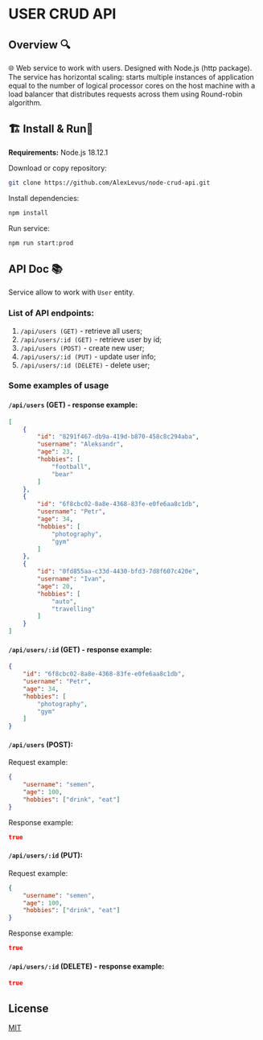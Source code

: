 # USER CRUD API

## Overview 🔍
🌐 Web service to work with users. Designed with Node.js (http package). The service has horizontal scaling: starts multiple instances of application equal to the number of logical processor cores on the host machine with a load balancer that distributes requests across them using Round-robin algorithm.

## 🏗️ Install & Run🏃
**Requirements:** Node.js 18.12.1

Download or copy repository:

```bash
git clone https://github.com/AlexLevus/node-crud-api.git
```

Install dependencies:
```bash
npm install
```

Run service:
```bash
npm run start:prod
```

## API Doc 📚

Service allow to work with ``User`` entity.

### List of API endpoints:

1. `/api/users (GET)` - retrieve all users;
2. `/api/users/:id (GET)` - retrieve user by id;
3. `/api/users (POST)` - create new user;
4. `/api/users/:id (PUT)` - update user info;
5. `/api/users/:id (DELETE)` - delete user;

### Some examples of usage

#### `/api/users` (GET) - response example:
```json
[
    {
        "id": "8291f467-db9a-419d-b870-458c8c294aba",
        "username": "Aleksandr",
        "age": 23,
        "hobbies": [
            "football",
            "bear"
        ]
    },
    {
        "id": "6f8cbc02-8a8e-4368-83fe-e0fe6aa8c1db",
        "username": "Petr",
        "age": 34,
        "hobbies": [
            "photography",
            "gym"
        ]
    },
    {
        "id": "0fd855aa-c33d-4430-bfd3-7d8f607c420e",
        "username": "Ivan",
        "age": 20,
        "hobbies": [
            "auto",
            "travelling"
        ]
    }
]
```

#### `/api/users/:id` (GET) - response example:
```json
{
    "id": "6f8cbc02-8a8e-4368-83fe-e0fe6aa8c1db",
    "username": "Petr",
    "age": 34,
    "hobbies": [
        "photography",
        "gym"
    ]
}
```

#### `/api/users` (POST):
Request example:
```json
{
    "username": "semen",
    "age": 100,
    "hobbies": ["drink", "eat"]
}
```

Response example:
```json
true
```

#### `/api/users/:id` (PUT):
Request example:
```json
{
    "username": "semen",
    "age": 100,
    "hobbies": ["drink", "eat"]
}
```

Response example:
```json
true
```

#### `/api/users/:id` (DELETE) - response example:
```json
true
```

## License

[MIT](https://choosealicense.com/licenses/mit/)